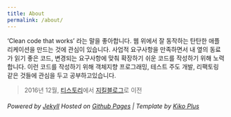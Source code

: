```yaml
---
title: About
permalink: /about/
---
```


‘Clean code that works’ 라는 말을 좋아합니다. 웹 위에서 잘 동작하는 탄탄한 애플리케이션을 만드는 것에 관심이 있습니다. 사업적 요구사항을 만족하면서 내 옆의 동료가 읽기 좋은 코드, 변경되는 요구사항에 맞춰 확장하기 쉬운 코드를 작성하기 위해 노력 합니다. 이런 코드를 작성하기 위해 객체지향 프로그래밍, 테스트 주도 개발, 리팩토링 같은 것들에 관심을 두고 공부하고있습니다.

> 2016년 12월, [티스토리](http://onoctober.tistory.com)에서 [지킬블로그](https://iamkyu.github.io)로 이전

###### Powered by [Jekyll](http://jekyllrb.com) Hosted on [Github Pages](https://pages.github.com) | Template by [Kiko Plus](https://github.com/AWEEKJ/Kiko-plus)
